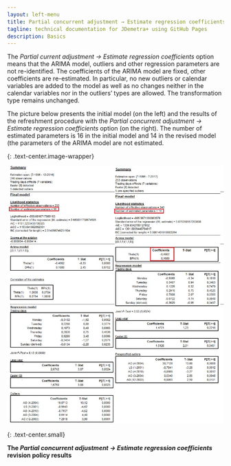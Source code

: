 ```yaml
---
layout: left-menu
title: Partial concurrent adjustment → Estimate regression coefficients
tagline: technical documentation for JDemetra+ using GitHub Pages
description: Basics
---
```

The *Partial current adjustment → Estimate regression coefficients*
option means that the ARIMA model, outliers and other regression
parameters are not re-identified. The coefficients of the ARIMA model
are fixed, other coefficients are re-estimated. In particular, no new
outliers or calendar variables are added to the model as well as no
changes neither in the calendar variables nor in the outliers’ types are
allowed. The transformation type remains unchanged.

The picture below presents the initial model (on the left) and the
results of the refreshment procedure with the *Partial concurrent
adjustment* *→ Estimate regression coefficients* option (on the right).
The number of estimated parameters is 16 in the initial model and 14 in
the revised model (the parameters of the ARIMA model are not estimated.

{: .text-center.image-wrapper}

![Text](/assets/img/user-guide/UDimage24.jpg)

{: .text-center.small}

**The *Partial concurrent adjustment* *→ Estimate regression coefficients* revision policy results**

